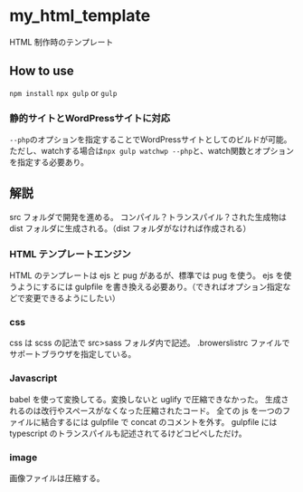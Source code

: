 # my_html_template

HTML 制作時のテンプレート

## How to use

`npm install`
`npx gulp` or `gulp`

### 静的サイトとWordPressサイトに対応
`--php`のオプションを指定することでWordPressサイトとしてのビルドが可能。
ただし、watchする場合は`npx gulp watchwp --php`と、watch関数とオプションを指定する必要あり。

## 解説

src フォルダで開発を進める。
コンパイル？トランスパイル？された生成物は dist フォルダに生成される。（dist フォルダがなければ作成される）

### HTML テンプレートエンジン

HTML のテンプレートは ejs と pug があるが、標準では pug を使う。
ejs を使うようにするには gulpfile を書き換える必要あり。（できればオプション指定などで変更できるようにしたい）

### css

css は scss の記法で src>sass フォルダ内で記述。
.browerslistrc ファイルでサポートブラウザを指定している。

### Javascript

babel を使って変換してる。変換しないと uglify で圧縮できなかった。
生成されるのは改行やスペースがなくなった圧縮されたコード。
全ての js を一つのファイルに結合するには gulpfile で concat のコメントを外す。
gulpfile には typescript のトランスパイルも記述されてるけどコピペしただけ。

### image

画像ファイルは圧縮する。
